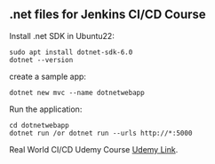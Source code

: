 ## .net files for Jenkins CI/CD Course


Install .net SDK in Ubuntu22:
```
sudo apt install dotnet-sdk-6.0
dotnet --version
```
create a sample app:
```
dotnet new mvc --name dotnetwebapp
```
Run the application:
```
cd dotnetwebapp
dotnet run /or dotnet run --urls http://*:5000
```


Real World CI/CD Udemy Course [Udemy Link](https://www.udemy.com/course/cicd-pipelines-devops-jenkins-python-docker/?referralCode=AC03DFF9ABBABBEAB333).
